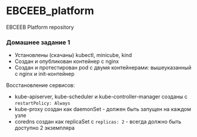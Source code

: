 # EBCEEB_platform

EBCEEB Platform repository

### Домашнее задание 1

* Установлены (скачаны) kubectl, minicube, kind
* Создан и опубликован контейнер с nginx
* Создан и протестирован pod с двумя контейнерами: вышеуказанный с nginx и init-контейнер

Восстановление сервисов:

* kube-apiserver, kube-scheduler и kube-controller-manager созданы с `restartPolicy: Always`
* kube-proxy создан как daemonSet - должен быть запущен на каждом узле
* coredns создан как replicaSet с `replicas: 2` - всегда должно быть доступно 2 экземпляра
